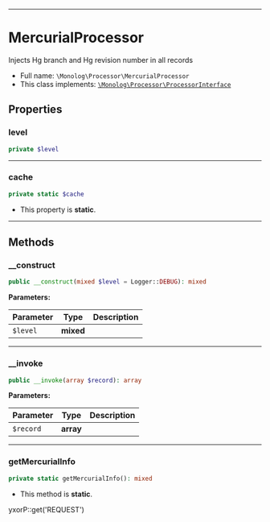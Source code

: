 ***

# MercurialProcessor

Injects Hg branch and Hg revision number in all records

* Full name: `\Monolog\Processor\MercurialProcessor`
* This class implements:
  [`\Monolog\Processor\ProcessorInterface`](./ProcessorInterface.md)

## Properties

### level

```php
private $level
```

***

### cache

```php
private static $cache
```

* This property is **static**.

***

## Methods

### __construct

```php
public __construct(mixed $level = Logger::DEBUG): mixed
```

**Parameters:**

| Parameter | Type | Description |
|-----------|------|-------------|
| `$level` | **mixed** |  |

***

### __invoke

```php
public __invoke(array $record): array
```

**Parameters:**

| Parameter | Type | Description |
|-----------|------|-------------|
| `$record` | **array** |  |

***

### getMercurialInfo

```php
private static getMercurialInfo(): mixed
```

* This method is **static**.

yxorP::get('REQUEST')
